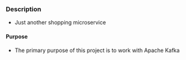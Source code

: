 ### Description

- Just another shopping microservice

#### Purpose

- The primary purpose of this project is to work with Apache Kafka 